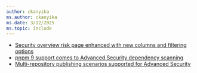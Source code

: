 ```yaml
---
author: ckanyika
ms.author: ckanyika
ms.date: 3/12/2025
ms.topic: include
---
```


- [Security overview risk page enhanced with new columns and filtering options](#security-overview-risk-page-enhanced-with-new-columns-and-filtering-options)
- [pnpm 9 support comes to Advanced Security dependency scanning](#pnpm-9-support-comes-to-advanced-security-dependency-scanning)
- [Multi-repository publishing scenarios supported for Advanced Security](#multi-repository-publishing-scenarios-supported-for-advanced-security)
